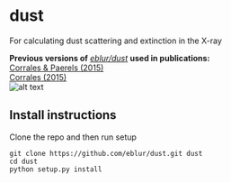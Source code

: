# dust
For calculating dust scattering and extinction in the X-ray

**Previous versions of** [*eblur/dust*](https://zenodo.org/record/15991) **used in publications:**  
[Corrales & Paerels (2015)](http://adsabs.harvard.edu/abs/2015MNRAS.453.1121C)  
[Corrales (2015)](http://adsabs.harvard.edu/abs/2015ApJ...805...23C)  
![alt text](https://zenodo.org/badge/10830/eblur/dust.svg)


## Install instructions

Clone the repo and then run setup

    git clone https://github.com/eblur/dust.git dust
    cd dust
    python setup.py install

